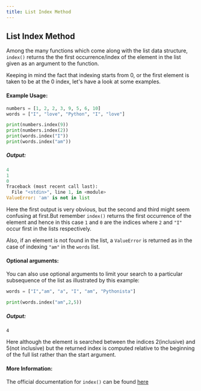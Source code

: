 ```yaml
---
title: List Index Method
---
```

## List Index Method

Among the many functions which come along with the list data structure, `index()` returns the the first occurrence/index of the element in the list given as an argument to the function.

Keeping in mind the fact that indexing starts from 0, or the first element is taken to be at the 0 index, let's have a look at some examples. 

#### Example Usage:

```py
numbers = [1, 2, 2, 3, 9, 5, 6, 10]
words = ["I", "love", "Python", "I", "love"]

print(numbers.index(9))
print(numbers.index(2))
print(words.index("I"))
print(words.index("am"))
```

##### Output:

```py
4
1
0
Traceback (most recent call last):
  File "<stdin>", line 1, in <module>
ValueError: 'am' is not in list
```

Here the first output is very obvious, but the second and third might seem confusing at first.But remember `index()` returns the first occurrence of the element and hence in this case `1` and `0` are the indices where `2` and `"I"` occur first in the lists respectively.

Also, if an element is not found in the list, a `ValueError` is returned as in the case of indexing `"am"` in the `words` list.

#### Optional arguments:

You can also use optional arguments to limit your search to a particular subsequence of the list as illustrated by this example:

```py
words = ["I","am", "a", "I", "am", "Pythonista"]

print(words.index("am",2,5))
```
##### Output:
```
4
```
Here although the element is searched between the indices 2(inclusive) and 5(not inclusive) but the returned index is computed relative to the beginning of the full list rather than the start argument.

#### More Information:

The official documentation for `index()` can be found <a href='https://docs.python.org/3.6/tutorial/datastructures.html' target='_blank' rel='nofollow'>here</a>


